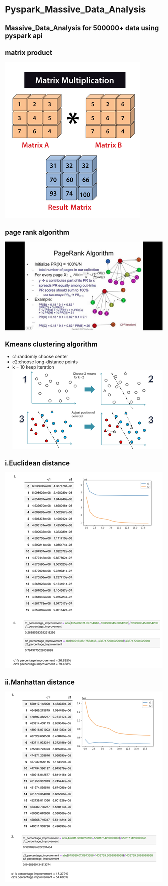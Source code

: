 # Pyspark_Massive_Data_Analysis

## Massive_Data_Analysis for 500000+ data using pyspark api

## matrix product
![Variable Declaration](/pyspark_img/matrix-multiplication.png)
## page rank algorithm
![Variable Declaration](/pyspark_img/pagerank.jpeg)
## Kmeans clustering algorithm
* c1:randomly choose center 
* c2:choose long-distance points
* k = 10 keep iteration
![Variable Declaration](/pyspark_img/K-Means-Clustering.png)
## i.Euclidean distance
![Variable Declaration](/pyspark_img/Euclidean.png)
## ii.Manhattan distance
![Variable Declaration](/pyspark_img/manhattan.png)
